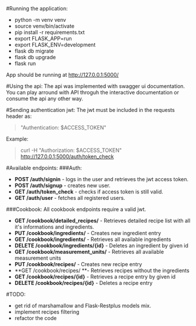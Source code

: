 #Running the application:

- python -m venv venv
- source venv/bin/activate
- pip install -r requirements.txt
- export FLASK_APP=run
- export FLASK_ENV=development
- flask db migrate
- flask db upgrade
- flask run

App should be running at http://127.0.0.1:5000/

#Using the api:
The api was implemented with swagger ui documentation. You can play arround with API throguh the interactive documentation or consume the api any other way.

#Sending authentication jwt:
The jwt must be included in the requests header as:
>"Authentication: $ACCESS_TOKEN"

Example:
>curl -H "Authorization: $ACCESS_TOKEN"  http://127.0.0.1:5000/auth/token_check

#Available endpoints:
###Auth:
- **POST /auth/signin**  - logs in the user and retrieves the jwt access token.
- **POST /auth/signup** - creates new user.
- **GET /auth/token_check** - checks if access token is still valid.
- **GET /auth/user** - fetches all registered users.

###Cookbook:
All cookbook endpoints require a valid jwt.
- **GET /cookbook/detailed_recipes/** - Retrieves detailed recipe list with all it's informations and ingredients.
- **PUT /cookbook/ingredients/** - Creates new ingredient entry
- **GET /cookbook/ingredients/** - Retrieves all available ingredients
- **DELETE /cookbook/ingredients/{id}** - Deletes an ingredient by given id
- **GET /cookbook/measurement_units/** - Retrieves all available measurement units
- **PUT /cookbook/recipes/** - Creates new recipe entry
- **GET /cookbook/recipes/ **- Retrieves recipes without the ingredients
- **GET /cookbook/recipes/{id}** - Retrieves a recipe entry by given id
- **DELETE /cookbook/recipes/{id}** - Deletes a recipe entry


#TODO:
- get rid of marshamallow and Flask-Restplus models mix.
- implement recipes filtering
- refactor the code
